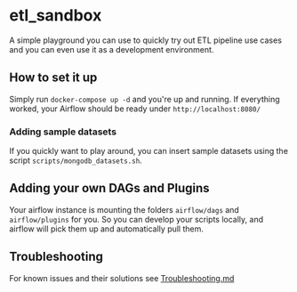 # etl_sandbox
A simple playground you can use to quickly try out ETL pipeline use cases and you can even use it as a development environment.

## How to set it up
Simply run `docker-compose up -d` and you're up and running.
If everything worked, your Airflow should be ready under `http://localhost:8080/`

### Adding sample datasets
If you quickly want to play around, you can insert sample datasets using the script `scripts/mongodb_datasets.sh`.

## Adding your own DAGs and Plugins
Your airflow instance is mounting the folders `airflow/dags` and `airflow/plugins` for you. So you can develop your scripts locally, and airflow will pick them up and automatically pull them.

## Troubleshooting
For known issues and their solutions see [Troubleshooting.md](Troubleshooting.md)